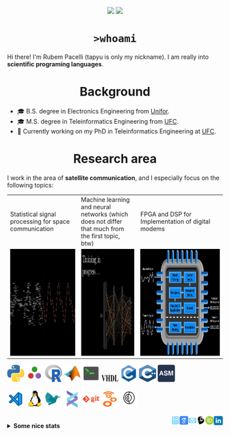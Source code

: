 <!--
**tapyu/tapyu** is a ✨ _special_ ✨ repository because its `README.md` (this file) appears on your GitHub profile.

That is what I'm using to make the this Markdown:

*** About wakatime *** (./.github/workflows/waka-readme-stats.yml or the "Waka Readme" github action):
- How To Use Github's New Personal README and Wakatime: https://www.youtube.com/watch?v=jazcHIaitfE
- Adding Weekly Coding Stats to your GitHub Readme Profile: https://www.youtube.com/watch?v=sZi8MmQP3MY

*** About updating README.md with recent activities *** (./.github/workflows/update-readme-recent-activities.yml or the "Update README with recent activities" github action)
- How To Create An Amazing Profile ReadMe With GitHub Actions -> https://www.youtube.com/watch?v=ECuqb5Tv9qI

*** about deploying your own vercel instance (it is the "GitHub Performance" section of my README.dm) ***
1 -> https://github.com/anuraghazra/github-readme-stats#deploy-on-your-own-vercel-instance
2 -> https://www.youtube.com/watch?v=n6d4KHSKqGk&t=107s
3 -> https://github.com/tapyu/github-readme-stats/blob/master/vercel.json
4 -> https://vercel.com/docs/cli#project-configuration
5 -> https://github.com/abhisheknaiidu/awesome-github-profile-readme

*** other things ***
- awesome-github-profile-readme: https://github.com/abhisheknaiidu/awesome-github-profile-readme
- Shelds.io: https://github.com/badges/shields

-->

<p align='center'>
    <img align='center' src="https://img.shields.io/github/followers/tapyu?style=social">
    <img align='center' src="https://visitor-badge.glitch.me/badge?page_id=tapyu.visitor-badge">
</p>

<h1 align="center"><code>>whoami</code> </h1>
Hi there! I'm Rubem Pacelli (tapyu is only my nickname). I am really into <b>scientific programing languages</b>.
<h1 align="center">Background</h1>
<ul>
  <li>🎓 B.S. degree in Electronics Engineering from <a href="https://unifor.br/">Unifor</a>.</li>
  <li>🎓 M.S. degree in Teleinformatics Engineering from <a href="http://www.ufc.br/">UFC</a>.</li>
  <li>🔬 Currently working on my PhD in Teleinformatics Engineering at <a href="http://www.ufc.br/">UFC</a>.</li>
</ul>
<h1 align="center">Research area</h1>
I work in the area of <b>satellite communication</b>, and I especially focus on the following topics:
<table>
  <tr>
    <td width="250">Statistical signal processing for space communication</td>
     <td width="250">Machine learning and neural networks (which does not differ that much from the first topic, btw)</td>
     <td width="350">FPGA and DSP for Implementation of digital modems</td>
  </tr>
  <tr>
    <td valign="top" align="center"><img height="250" width="250" src="figs/signal.gif"></td>
    <td valign="middle" align="center"><img height="250" width="250" src="figs/test.gif"></td>
    <td valign="top" align="center"><img height="250" width="900" src="figs/embedded systems microprocessor.png"></td>
  </tr>
</table>

<code><a href="https://www.python.org/"><img height="40" width="40" alt="python" src="figs/python_colorful.svg"></a></code>
<code><a href="https://julialang.org/"><img height="40" width="40" alt="Julia programming language" src="figs/julia.svg"></a></code>
<code><a href="https://www.r-project.org/"><img height="40" width="40" alt="R programming language" src="figs/r_colorful.svg"></a></code>
<code><a href="https://www.mathworks.com/products/matlab.html"><img height="40" width="40" alt="matlab" src="figs/icons8-matlab.svg"></a></code>
<code><a href="https://en.wikipedia.org/wiki/Shell_script"><img height="40" width="40" alt="Unix shell scripting" src="figs/utilities-x-terminal.svg"></a></code>
<code><a href="https://en.wikipedia.org/wiki/VHDL"><img height="20" width="40" width="40" alt="VHDL" src="figs/VHDL.jfif"></a></code>
<code><a href="https://en.wikipedia.org/wiki/C_(programming_language)"><img height="40" width="40" alt="C programming language" src="figs/c_colorful.svg"></a></code>
<code><a href="https://en.wikipedia.org/wiki/C%2B%2B"><img height="40" width="40" alt="C++ programming language" src="figs/cpp_colorful.svg"></a></code>
<code><a href="https://en.wikipedia.org/wiki/Assembly_language"><img height="40" width="40" alt="assembly" src="figs/assembly.png"></a></code>
<br>
<br>
<code><a href="https://code.visualstudio.com/"><img height="40" width="40" alt="visual studio code" src="figs/vscode_colorful.svg"></a></code>
<code><a href="https://www.linux.org/"><img height="40" alt="linux" src="figs/linux_colorful.svg"></a></code>
<code><a href="https://www.latex-project.org/"><img height="40" width="40" alt="latex" src="figs/icons8-latex.svg"></a></code>
<code><a href="https://docs.helix-editor.com/"><img height="40" width="40" alt="helix-editor" src="figs/helix.png"></a></code>
<code><a href="https://git-scm.com/"><img height="40" alt="git" width="40" src="figs/git.svg"></a></code>
<code><a href="https://github.com/gnuradio/gnuradio/tree/main"><img height="40" alt="git" width="40" src="figs/gnuradio.png"></a></code>
<code><a href="https://github.com/gnss-sdr/gnss-sdr"><img height="40" alt="git" width="40" src="figs/gnss-sdr.png"></a></code>
<br>
<br>
<a href="https://www.linkedin.com/in/rubem-pacelli/">
  <img align="right" alt="Tapyu | Linkedin" width="21px" src="figs/linkedin_colorful.svg" />
</a>
<a href="https://orcid.org/0000-0001-5933-8565">
  <img align="right" alt="Tapyu | Orcid" width="20px" src="figs/orcid.svg" />
</a>
<a href="http://lattes.cnpq.br/0717252455115225">
  <img align="right" alt="Tapyu | Lattes" width="20px" src="figs/lattes.png" />
</a>
<a href="mailto:rubem.engenharia@gmail.com">
  <img align="right" alt="Tapyu | Email" width="20px" src="figs/email_blue.svg" />
</a>
<a href="https://scholar.google.com.br/citations?user=Kj6Gzs4AAAAJ&hl=pt-BR&oi=sra">
  <img align="right" alt="Tapyu | Google Scholar" width="20px" src="figs/google_schola_colorful.svg" />
</a>
<a href="https://github.com/tapyu/tapyu/blob/master/cv/Latex/cv.pdf">
  <img align="right" alt="Tapyu | Curriculum Vitae" width="20px" src="figs/curriculum-vitae_blue.svg" />
</a>

<details>
    <summary><b>Some nice stats</b></summary>
    <ul> <img src="https://github-readme-activity-graph.vercel.app/graph?username=tapyu&theme=react-dark" />
    <h3>GitHub Performance</h3>
    <table>
        <tr>
            <td> <img src="https://github-readme-stats-xi-six-31.vercel.app/api?username=tapyu&show_icons=true&count_private=true&hide_title=true&line_height=33&theme=react&border=61dafb&hide_border=true" /> </td>
            <td> <img src="https://github-readme-stats-xi-six-31.vercel.app/api/top-langs/?username=tapyu&hide=postscript,jupyter%20notebook,tex,html,makefile,typst&count_private=true&title_color=61dafb&text_color=ffffff&icon_color=61dafb&bg_color=20232a&layout=compact&border_color=61dafb&hide_border=true&langs_count=6" /> </td>
        </tr>
    </table>

### Wakatime stats
<!--START_SECTION:waka-->
![Code Time](http://img.shields.io/badge/Code%20Time-1%2C375%20hrs%2033%20mins-blue)

**I'm an Early 🐤** 

```text
🌞 Morning                912 commits         █████░░░░░░░░░░░░░░░░░░░░   21.54 % 
🌆 Daytime                1365 commits        ████████░░░░░░░░░░░░░░░░░   32.24 % 
🌃 Evening                1175 commits        ███████░░░░░░░░░░░░░░░░░░   27.75 % 
🌙 Night                  782 commits         █████░░░░░░░░░░░░░░░░░░░░   18.47 % 
```
📅 **I'm Most Productive on Thursday** 

```text
Monday                   535 commits         ███░░░░░░░░░░░░░░░░░░░░░░   12.64 % 
Tuesday                  622 commits         ████░░░░░░░░░░░░░░░░░░░░░   14.69 % 
Wednesday                673 commits         ████░░░░░░░░░░░░░░░░░░░░░   15.90 % 
Thursday                 842 commits         █████░░░░░░░░░░░░░░░░░░░░   19.89 % 
Friday                   711 commits         ████░░░░░░░░░░░░░░░░░░░░░   16.79 % 
Saturday                 346 commits         ██░░░░░░░░░░░░░░░░░░░░░░░   08.17 % 
Sunday                   505 commits         ███░░░░░░░░░░░░░░░░░░░░░░   11.93 % 
```


📊 **This Week I Spent My Time On** 

```text
💬 Programming Languages: 
Python                   17 hrs 28 mins      ███████████░░░░░░░░░░░░░░   45.02 % 
TeX                      17 hrs 27 mins      ███████████░░░░░░░░░░░░░░   45.00 % 
CSV                      57 mins             █░░░░░░░░░░░░░░░░░░░░░░░░   02.47 % 
YAML                     48 mins             █░░░░░░░░░░░░░░░░░░░░░░░░   02.10 % 
BibTeX                   47 mins             █░░░░░░░░░░░░░░░░░░░░░░░░   02.03 % 

🔥 Editors: 
VS Code                  38 hrs 47 mins      █████████████████████████   100.00 % 

🐱‍💻 Projects: 
main                     30 hrs 55 mins      ████████████████████░░░░░   79.73 % 
master                   3 hrs 48 mins       ██░░░░░░░░░░░░░░░░░░░░░░░   09.83 % 
mwe                      1 hr 18 mins        █░░░░░░░░░░░░░░░░░░░░░░░░   03.36 % 
titanic_dataset          56 mins             █░░░░░░░░░░░░░░░░░░░░░░░░   02.44 % 
algorithms               49 mins             █░░░░░░░░░░░░░░░░░░░░░░░░   02.13 % 

💻 Operating System: 
Linux                    38 hrs 47 mins      █████████████████████████   100.00 % 
```


 Last Updated on 26/04/2024 18:40:02 UTC
<!--END_SECTION:waka-->

### Recent GitHub Activity
<!--START_SECTION:activity-->
1. ❗ Opened issue [#23](https://github.com/wcipriano/pretty-print-confusion-matrix/issues/23) in [wcipriano/pretty-print-confusion-matrix](https://github.com/wcipriano/pretty-print-confusion-matrix)
2. 🗣 Commented on [#6275](https://github.com/sktime/sktime/issues/6275#issuecomment-2072673538) in [sktime/sktime](https://github.com/sktime/sktime)
3. 🗣 Commented on [#10565](https://github.com/helix-editor/helix/issues/10565#issuecomment-2071421209) in [helix-editor/helix](https://github.com/helix-editor/helix)
4. ❗ Opened issue [#10565](https://github.com/helix-editor/helix/issues/10565) in [helix-editor/helix](https://github.com/helix-editor/helix)
5. ❗ Opened issue [#6275](https://github.com/sktime/sktime/issues/6275) in [sktime/sktime](https://github.com/sktime/sktime)
<!--END_SECTION:activity-->

### Latest Youtube Video 📺
<!-- YOUTUBE:START -->
- [The map of Electronics Engineering](https://www.youtube.com/watch?v=rL5gUJJcSWA)
- [Anki+Clac: The best workflow to increase your English vocabulary](https://www.youtube.com/watch?v=9XNqNNM2AhI)
- [All-digital AFSK modem with Viterbi detection for TT&amp;C CubeSat transceiver - Portuguese audio](https://www.youtube.com/watch?v=FN3arSivyLI)
- [How to change the theme of MATLAB](https://www.youtube.com/watch?v=-ZjhzlEbLko)
<!-- YOUTUBE:END -->
</ul>
</details>
